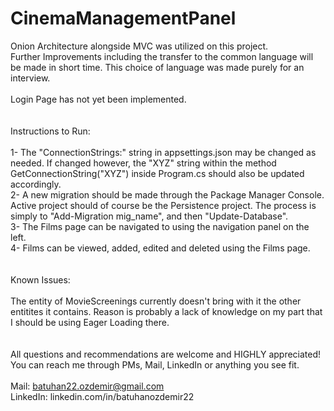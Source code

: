 # CinemaManagementPanel
 Onion Architecture alongside MVC was utilized on this project. <br>
 Further Improvements including the transfer to the common language will be made in short time. This choice of language was made purely for an interview. <br>
<br>
Login Page has not yet been implemented.<br>
<br>
<br>
Instructions to Run:<br>
<br>
1- The "ConnectionStrings:" string in appsettings.json may be changed as needed. If changed however, the "XYZ" string within the method GetConnectionString("XYZ") inside Program.cs should also be updated accordingly.<br>
2- A new migration should be made through the Package Manager Console. Active project should of course be the Persistence project. The process is simply to "Add-Migration mig_name", and then "Update-Database".<br>
3- The Films page can be navigated to using the navigation panel on the left.<br>
4- Films can be viewed, added, edited and deleted using the Films page.<br>
<br>
<br>
Known Issues:<br>
<br>
The entity of MovieScreenings currently doesn't bring with it the other entitites it contains. Reason is probably a lack of knowledge on my part that I should be using Eager Loading there.<br>
<br>
<br>
All questions and recommendations are welcome and HIGHLY appreciated! You can reach me through PMs, Mail, LinkedIn or anything you see fit.<br>
<br>
Mail: batuhan22.ozdemir@gmail.com<br>
LinkedIn: linkedin.com/in/batuhanozdemir22<br>
